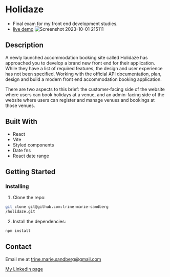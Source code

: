 # Holidaze
- Final exam for my front end development studies.
- [live demo](https://lustrous-raindrop-4630e1.netlify.app/)
![Screenshot 2023-10-01 215111](https://github.com/trine-marie-sandberg/holidaze/assets/91562336/ec2090c1-857d-4201-9b32-83f1efe5047a)

## Description
A newly launched accommodation booking site called Holidaze has approached you to develop a brand new front end for their application. While they have a list of required features, the design and user experience has not been specified. Working with the official API documentation, plan, design and build a modern front end accommodation booking application.

There are two aspects to this brief: the customer-facing side of the website where users can book holidays at a venue, and an admin-facing side of the website where users can register and manage venues and bookings at those venues.

## Built With

- React
- Vite
- Styled components
- Date fns
- React date range

## Getting Started

### Installing

1. Clone the repo:

```bash
git clone git@github.com:trine-marie-sandberg
/holidaze.git
```

2. Install the dependencies:
```bash
npm install
```

## Contact

Email me at trine.marie.sandberg@gmail.com

[My LinkedIn page](https://www.linkedin.com/in/trine-sandberg-5aa86b206/)
